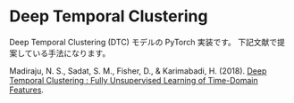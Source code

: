 # Deep Temporal Clustering

Deep Temporal Clustering (DTC) モデルの PyTorch 実装です。
下記文献で提案している手法になります。

Madiraju, N. S., Sadat, S. M., Fisher, D., & Karimabadi, H. (2018).
[Deep Temporal Clustering : Fully Unsupervised Learning of Time-Domain Features][dtc].

[dtc]: http://arxiv.org/abs/1802.01059
